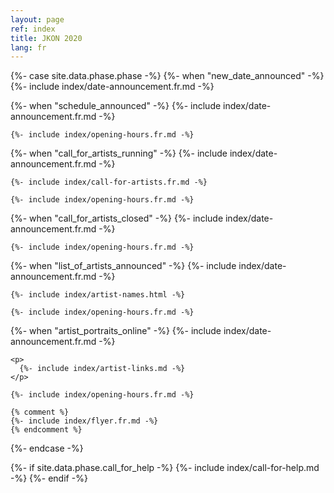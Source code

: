 ```yaml
---
layout: page
ref: index
title: JKON 2020
lang: fr
---
```



{%- case site.data.phase.phase -%}
  {%- when "new_date_announced" -%}
    {%- include index/date-announcement.fr.md -%}

  {%- when "schedule_announced" -%}
    {%- include index/date-announcement.fr.md -%}

    {%- include index/opening-hours.fr.md -%}

  {%- when "call_for_artists_running" -%}
    {%- include index/date-announcement.fr.md -%}
    
    {%- include index/call-for-artists.fr.md -%}
    
    {%- include index/opening-hours.fr.md -%}

  {%- when "call_for_artists_closed" -%}
    {%- include index/date-announcement.fr.md -%}

    {%- include index/opening-hours.fr.md -%}

  {%- when "list_of_artists_announced" -%}
    {%- include index/date-announcement.fr.md -%}
    
    {%- include index/artist-names.html -%}

    {%- include index/opening-hours.fr.md -%}
    
  {%- when "artist_portraits_online" -%}
    {%- include index/date-announcement.fr.md -%}

    <p>
      {%- include index/artist-links.md -%}
    </p>

    {%- include index/opening-hours.fr.md -%}

    {% comment %}
    {%- include index/flyer.fr.md -%}
    {% endcomment %}
{%- endcase -%}

{%- if site.data.phase.call_for_help -%}
  {%- include index/call-for-help.md -%}
{%- endif -%}
